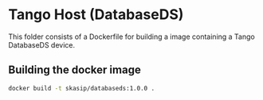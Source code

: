 # Tango Host (DatabaseDS)

This folder consists of a Dockerfile for building a image containing 
a Tango DatabaseDS device.

## Building the docker image

```bash
docker build -t skasip/databaseds:1.0.0 .
```
